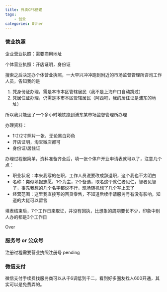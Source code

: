 ```yaml
---
title: 外卖CPS搭建
tags:
    - 创业
categories: Other
---
```


### 营业执照

企业营业执照：需要商用地址

个体营业执照：开店证明，身份证

搜索之后决定办个体营业执照，一大早兴冲冲跑到附近的市场监督管理所咨询工作人员，告知我的是

1. 凭身份证办理，需是本市本区管辖居民（我不是上海户口自动跳过）
2. 凭居住证办理，仍需是本市本区管辖居民（阿西吧，我的居住证是浦东的地址）

所以我只能坐了一个多小时地铁跑到浦东某市场监督管理所办理

办理资料：
+ 1寸/2寸照片一张，无论黑白彩色
+ 开店证明，淘宝微店都可
+ 身份证/居住证

办理过程很简单，资料准备齐全后，填一张个体户开业申请表就可以了，注意几个点：
+ 职业状况：本来我写的在职，工作人员说要改成辞退职，这个我也不太明白
+ 名称：类似填报志愿，1个为主，2个备选，取名这个就仁者见仁，智者见智了，事先我想的几个名字都说不行，现场随机想了几个写上去了
+ 经营范围：这里我直接写的百货零售，不知道后续申请服务号有没有影响，知道的大佬可以留言

填表结束后，7个工作日来取证，并没有回执，比想象的周期要长不少，印象中别人办的都是3个工作日

Over

### 服务号 or 公众号

注册过程需要营业执照注册号 pending

### 微信支付

微信支付手续费找服务商可以从千6调低到千二，看到好多圈友找人600开通，其实可以是免费弄的。

